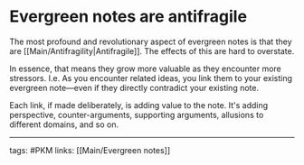 # Evergreen notes are antifragile
The most profound and revolutionary aspect of evergreen notes is that they are [[Main/Antifragility|Antifragile]]. The effects of this are hard to overstate.

In essence, that means they grow more valuable as they encounter more stressors. I.e. As you encounter related ideas, you link them to your existing evergreen note—even if they directly contradict your existing note. 

Each link, if made deliberately, is adding value to the note. It's adding perspective, counter-arguments, supporting arguments, allusions to different domains, and so on.

---
tags: #PKM 
links: [[Main/Evergreen notes]]